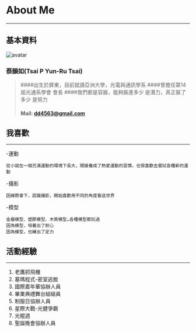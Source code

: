 # About Me
***
## 基本資料
![avatar](https://avatars3.githubusercontent.com/u/24582394?v=3&u=bb3e03d185cf38d1f413de7d6197f4e24c12d63e&s=400)
### 蔡韻如(Tsai P  Yun-Ru Tsai)

>####出生於屏東，目前就讀亞洲大學，光電與通訊學系
>####曾擔任第14屆光通系學會 會長
>####我們都是容器，能夠裝進多少 是潛力，真正裝了多少 是努力
>#### Mail: [dd4563@gmail.com](mailto:dd4563@gmail.com)

## 我喜歡
---
-運動
```
從小就在一個充滿運動的環境下長大，間接養成了熱愛運動的習慣，也很喜歡去嘗試各種新的運動
```
-攝影
```
因緣際會下，認識攝影，開始喜歡用不同的角度看這世界
```
-模型
```
金屬模型、塑膠模型、木質模型…各種模型都玩過
因為模型，培養出了耐心
因為模型，也練出了定力
```
## 活動經驗
---
1.	老鷹抓飛機
2.	墓瑪程式-密室逃脫
3.	國際嘉年華協辦人員
4.	畢業典禮舞台組組員
5.	制服日協辦人員
6.	星際大戰-光健爭霸
7.	光棍週
8.	聖誕晚會協辦人員

